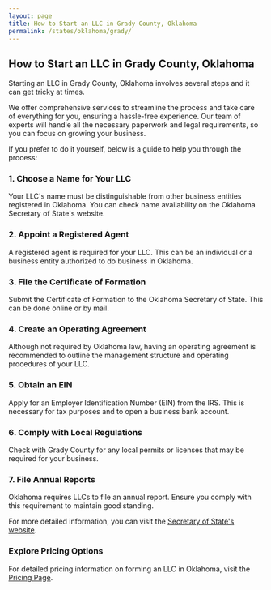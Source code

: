 ```yaml
---
layout: page
title: How to Start an LLC in Grady County, Oklahoma
permalink: /states/oklahoma/grady/
---
```


<h2>How to Start an LLC in Grady County, Oklahoma</h2>

<p>Starting an LLC in Grady County, Oklahoma involves several steps and it can get tricky at times.</p>

<p>We offer comprehensive services to streamline the process and take care of everything for you, ensuring a hassle-free experience. Our team of experts will handle all the necessary paperwork and legal requirements, so you can focus on growing your business.</p>

<p>If you prefer to do it yourself, below is a guide to help you through the process:</p>

<h3>1. Choose a Name for Your LLC</h3>
<p>Your LLC's name must be distinguishable from other business entities registered in Oklahoma. You can check name availability on the Oklahoma Secretary of State's website.</p>

<h3>2. Appoint a Registered Agent</h3>
<p>A registered agent is required for your LLC. This can be an individual or a business entity authorized to do business in Oklahoma.</p>

<h3>3. File the Certificate of Formation</h3>
<p>Submit the Certificate of Formation to the Oklahoma Secretary of State. This can be done online or by mail.</p>

<h3>4. Create an Operating Agreement</h3>
<p>Although not required by Oklahoma law, having an operating agreement is recommended to outline the management structure and operating procedures of your LLC.</p>

<h3>5. Obtain an EIN</h3>
<p>Apply for an Employer Identification Number (EIN) from the IRS. This is necessary for tax purposes and to open a business bank account.</p>

<h3>6. Comply with Local Regulations</h3>
<p>Check with Grady County for any local permits or licenses that may be required for your business.</p>

<h3>7. File Annual Reports</h3>
<p>Oklahoma requires LLCs to file an annual report. Ensure you comply with this requirement to maintain good standing.</p>

<p>For more detailed information, you can visit the <a href="https://www.sos.oklahoma.gov/">Secretary of State's website</a>.</p>

<h3>Explore Pricing Options</h3>
<p>For detailed pricing information on forming an LLC in Oklahoma, visit the <a href="{ '/new-pricing/' | relative_url }">Pricing Page</a>.</p>
